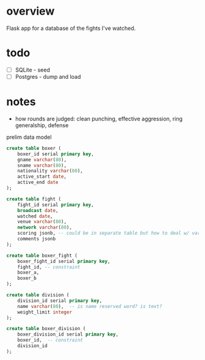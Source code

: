 # overview

Flask app for a database of the fights I've watched.

# todo

- [ ] SQLite - seed
- [ ] Postgres - dump and load

# notes

* how rounds are judged: clean punching, effective aggression, ring generalship, defense

prelim data model
```sql
create table boxer (
    boxer_id serial primary key,
    gname varchar(80),
    sname varchar(80),
    nationality varchar(80),
    active_start date,
    active_end date
);

create table fight (
    fight_id serial primary key,
    broadcast date,
    watched date,    
    venue varchar(80),
    network varchar(80),
    scoring jsonb, -- could be in separate table but how to deal w/ variable fight length? all sports would have this problem though
    comments jsonb
);

create table boxer_fight (
    boxer_fight_id serial primary key,
    fight_id, -- constraint
    boxer_a,
    boxer_b
);

create table division (
    division_id serial primary key,
    name varchar(80),  -- is name reserved word? is text?
    weight_limit integer
);

create table boxer_division (
    boxer_division_id serial primary key,
    boxer_id,  -- constraint
    division_id 
);
```
